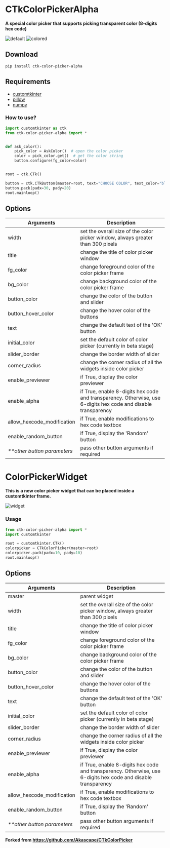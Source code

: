 # CTkColorPickerAlpha
**A special color picker that supports picking transparent color (8-digits hex code)**

![default](https://github.com/Kolyn090/CTkColorPickerAlpha/blob/0162564c755a4242e69aae7b2d50e2a38d8f7315/readme_img/screenshot-default.png)
![colored](https://github.com/Kolyn090/CTkColorPickerAlpha/blob/0162564c755a4242e69aae7b2d50e2a38d8f7315/readme_img/screenshot-color.png)

## Download

```
pip install ctk-color-picker-alpha
```

## Requirements
- [customtkinter](https://github.com/TomSchimansky/CustomTkinter)
- [pillow](https://pypi.org/project/Pillow/)
- [numpy](https://numpy.org)

### How to use?

```python
import customtkinter as ctk
from ctk-color-picker-alpha import *


def ask_color():
    pick_color = AskColor()  # open the color picker
    color = pick_color.get()  # get the color string
    button.configure(fg_color=color)


root = ctk.CTk()

button = ctk.CTkButton(master=root, text="CHOOSE COLOR", text_color="black", command=ask_color)
button.pack(padx=30, pady=20)
root.mainloop()
```

## Options
| Arguments                   | Description                                                                                                   |
|-----------------------------|---------------------------------------------------------------------------------------------------------------|
| width                       | set the overall size of the color picker window, always greater than 300 pixels                               |
| title                       | change the title of color picker window                                                                       |
| fg_color                    | change foreground color of the color picker frame                                                             |
| bg_color                    | change background color of the color picker frame                                                             |
| button_color                | change the color of the button and slider                                                                     |
| button_hover_color          | change the hover color of the buttons                                                                         |
| text                        | change the default text of the 'OK' button                                                                    |
| initial_color               | set the default color of color picker (currently in beta stage)                                               |
| slider_border               | change the border width of slider                                                                             |
| corner_radius               | change the corner radius of all the widgets inside color picker                                               |
| enable_previewer            | if True, display the color previewer                                                                          |
| enable_alpha                | if True, enable 8-digits hex code and transparency. Otherwise, use 6-digits hex code and disable transparency |
| allow_hexcode_modification  | if True, enable modifications to hex code textbox                                                             |
| enable_random_button        | if True, display the 'Random' button                                                                          |
| _**other button parameters_ | pass other button arguments if required                                                                       |

# ColorPickerWidget
**This is a new color picker widget that can be placed inside a customtkinter frame.**

![widget](https://github.com/Kolyn090/CTkColorPickerAlpha/blob/0162564c755a4242e69aae7b2d50e2a38d8f7315/readme_img/screenshot-widget.png)

### Usage

```python
from ctk-color-picker-alpha import *
import customtkinter

root = customtkinter.CTk()
colorpicker = CTkColorPicker(master=root)
colorpicker.pack(padx=10, pady=10)
root.mainloop()
```

## Options
| Arguments                   | Description                                                                                                   |
|-----------------------------|---------------------------------------------------------------------------------------------------------------|
| master                      | parent widget                                                                                                 |
| width                       | set the overall size of the color picker window, always greater than 300 pixels                               |
| title                       | change the title of color picker window                                                                       |
| fg_color                    | change foreground color of the color picker frame                                                             |
| bg_color                    | change background color of the color picker frame                                                             |
| button_color                | change the color of the button and slider                                                                     |
| button_hover_color          | change the hover color of the buttons                                                                         |
| text                        | change the default text of the 'OK' button                                                                    |
| initial_color               | set the default color of color picker (currently in beta stage)                                               |
| slider_border               | change the border width of slider                                                                             |
| corner_radius               | change the corner radius of all the widgets inside color picker                                               |
| enable_previewer            | if True, display the color previewer                                                                          |
| enable_alpha                | if True, enable 8-digits hex code and transparency. Otherwise, use 6-digits hex code and disable transparency |
| allow_hexcode_modification  | if True, enable modifications to hex code textbox                                                             |
| enable_random_button        | if True, display the 'Random' button                                                                          |
| _**other button parameters_ | pass other button arguments if required                                                                       |

**Forked from https://github.com/Akascape/CTkColorPicker**
